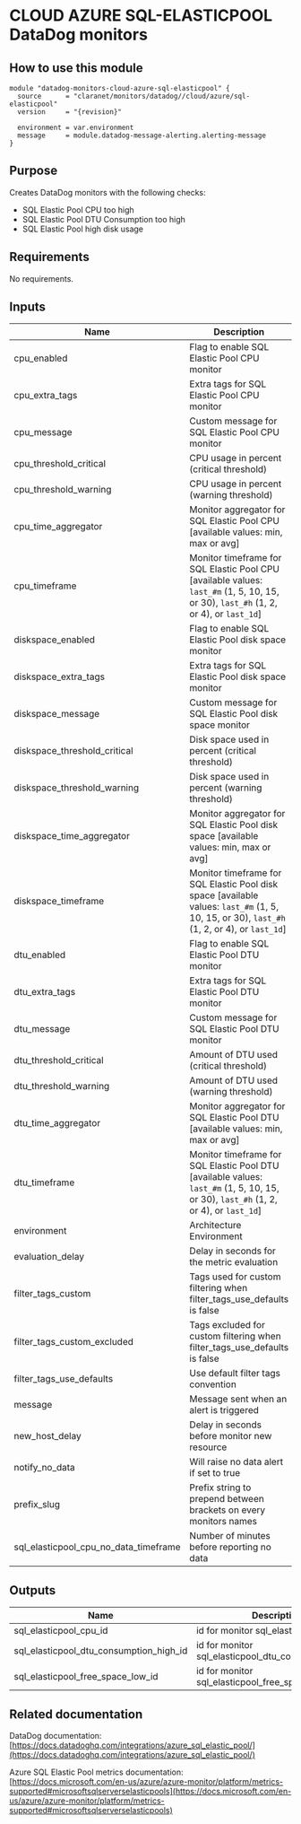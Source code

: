 # CLOUD AZURE SQL-ELASTICPOOL DataDog monitors

## How to use this module

```hcl
module "datadog-monitors-cloud-azure-sql-elasticpool" {
  source      = "claranet/monitors/datadog//cloud/azure/sql-elasticpool"
  version     = "{revision}"

  environment = var.environment
  message     = module.datadog-message-alerting.alerting-message
}

```

## Purpose

Creates DataDog monitors with the following checks:

- SQL Elastic Pool CPU too high
- SQL Elastic Pool DTU Consumption too high
- SQL Elastic Pool high disk usage

## Requirements

No requirements.

## Inputs

| Name | Description | Type | Default | Required |
|------|-------------|------|---------|:--------:|
| cpu\_enabled | Flag to enable SQL Elastic Pool CPU monitor | `string` | `"true"` | no |
| cpu\_extra\_tags | Extra tags for SQL Elastic Pool CPU monitor | `list(string)` | `[]` | no |
| cpu\_message | Custom message for SQL Elastic Pool CPU monitor | `string` | `""` | no |
| cpu\_threshold\_critical | CPU usage in percent (critical threshold) | `string` | `"90"` | no |
| cpu\_threshold\_warning | CPU usage in percent (warning threshold) | `string` | `"80"` | no |
| cpu\_time\_aggregator | Monitor aggregator for SQL Elastic Pool CPU [available values: min, max or avg] | `string` | `"min"` | no |
| cpu\_timeframe | Monitor timeframe for SQL Elastic Pool CPU [available values: `last_#m` (1, 5, 10, 15, or 30), `last_#h` (1, 2, or 4), or `last_1d`] | `string` | `"last_15m"` | no |
| diskspace\_enabled | Flag to enable SQL Elastic Pool disk space monitor | `string` | `"true"` | no |
| diskspace\_extra\_tags | Extra tags for SQL Elastic Pool disk space monitor | `list(string)` | `[]` | no |
| diskspace\_message | Custom message for SQL Elastic Pool disk space monitor | `string` | `""` | no |
| diskspace\_threshold\_critical | Disk space used in percent (critical threshold) | `string` | `"90"` | no |
| diskspace\_threshold\_warning | Disk space used in percent (warning threshold) | `string` | `"80"` | no |
| diskspace\_time\_aggregator | Monitor aggregator for SQL Elastic Pool disk space [available values: min, max or avg] | `string` | `"max"` | no |
| diskspace\_timeframe | Monitor timeframe for SQL Elastic Pool disk space [available values: `last_#m` (1, 5, 10, 15, or 30), `last_#h` (1, 2, or 4), or `last_1d`] | `string` | `"last_15m"` | no |
| dtu\_enabled | Flag to enable SQL Elastic Pool DTU monitor | `string` | `"true"` | no |
| dtu\_extra\_tags | Extra tags for SQL Elastic Pool DTU monitor | `list(string)` | `[]` | no |
| dtu\_message | Custom message for SQL Elastic Pool DTU monitor | `string` | `""` | no |
| dtu\_threshold\_critical | Amount of DTU used (critical threshold) | `string` | `"90"` | no |
| dtu\_threshold\_warning | Amount of DTU used (warning threshold) | `string` | `"85"` | no |
| dtu\_time\_aggregator | Monitor aggregator for SQL Elastic Pool DTU [available values: min, max or avg] | `string` | `"avg"` | no |
| dtu\_timeframe | Monitor timeframe for SQL Elastic Pool DTU [available values: `last_#m` (1, 5, 10, 15, or 30), `last_#h` (1, 2, or 4), or `last_1d`] | `string` | `"last_15m"` | no |
| environment | Architecture Environment | `string` | n/a | yes |
| evaluation\_delay | Delay in seconds for the metric evaluation | `number` | `900` | no |
| filter\_tags\_custom | Tags used for custom filtering when filter\_tags\_use\_defaults is false | `string` | `"*"` | no |
| filter\_tags\_custom\_excluded | Tags excluded for custom filtering when filter\_tags\_use\_defaults is false | `string` | `""` | no |
| filter\_tags\_use\_defaults | Use default filter tags convention | `string` | `"true"` | no |
| message | Message sent when an alert is triggered | `any` | n/a | yes |
| new\_host\_delay | Delay in seconds before monitor new resource | `number` | `300` | no |
| notify\_no\_data | Will raise no data alert if set to true | `bool` | `true` | no |
| prefix\_slug | Prefix string to prepend between brackets on every monitors names | `string` | `""` | no |
| sql\_elasticpool\_cpu\_no\_data\_timeframe | Number of minutes before reporting no data | `string` | `30` | no |

## Outputs

| Name | Description |
|------|-------------|
| sql\_elasticpool\_cpu\_id | id for monitor sql\_elasticpool\_cpu |
| sql\_elasticpool\_dtu\_consumption\_high\_id | id for monitor sql\_elasticpool\_dtu\_consumption\_high |
| sql\_elasticpool\_free\_space\_low\_id | id for monitor sql\_elasticpool\_free\_space\_low |

## Related documentation

DataDog documentation: [https://docs.datadoghq.com/integrations/azure_sql_elastic_pool/](https://docs.datadoghq.com/integrations/azure_sql_elastic_pool/)

Azure SQL Elastic Pool metrics documentation: [https://docs.microsoft.com/en-us/azure/azure-monitor/platform/metrics-supported#microsoftsqlserverselasticpools](https://docs.microsoft.com/en-us/azure/azure-monitor/platform/metrics-supported#microsoftsqlserverselasticpools)
